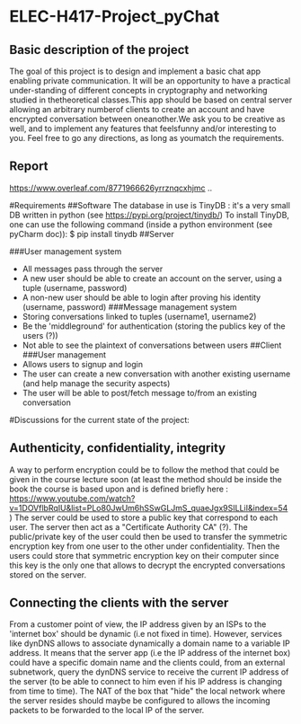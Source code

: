 

# ELEC-H417-Project_pyChat
## Basic description of the project
The goal of this project is to design and implement a basic chat app 
enabling private communication. It will be an opportunity to have a 
practical under-standing of different concepts in cryptography and 
networking studied in thetheoretical classes.This app should be based on
central server allowing an arbitrary numberof clients to create an account
and have encrypted conversation between oneanother.We ask you to be
creative as well, and to implement any features that feelsfunny and/or 
interesting to you. Feel free to go any directions, as long as youmatch 
the requirements.
## Report
https://www.overleaf.com/8771966626yrrznqcxhjmc
..

#Requirements
##Software
The database in use is TinyDB : it's a very small DB written in python (see https://pypi.org/project/tinydb/)
To install TinyDB, one can use the following command (inside a python environment (see pyCharm doc)):
$ pip install tinydb
##Server 

###User management system
- All messages pass through the server
- A new user should be able to create an account on the server, using a tuple (username, password)
- A non-new user should be able to login after proving his identity (username, password)
###Message management system
- Storing conversations linked to tuples (username1, username2)
- Be the 'middleground' for authentication (storing the publics key of the users (?))
- Not able to see the plaintext of conversations between users
##Client
###User management
- Allows users to signup and login
- The user can create a new conversation with another existing username (and help manage the security aspects)
- The user will be able to post/fetch message to/from an existing conversation

#Discussions for the current state of the project:
## Authenticity, confidentiality, integrity
A way to perform encryption could be to follow the method that could be given in the course lecture soon (at least the
method should be inside the book the course is based upon and is defined briefly here : 
https://www.youtube.com/watch?v=1DOVflbRqIU&list=PLo80JwUm6hSSwGLJmS_quaeJgx9SILLiI&index=54 )
The server could be used to store a public key that correspond to each user. The server then act as a "Certificate 
Authority CA" (?). The public/private key of the user could then be used to transfer the symmetric encryption key from 
one user to the other under confidentiality. Then the users could store that symmetric encryption key on their computer 
since this key is the only one that allows to decrypt the encrypted conversations stored on the server. 

## Connecting the clients with the server 
From a customer point of view, the IP address given by an ISPs to the 'internet box' should be dynamic (i.e not fixed in 
time). However, services like dynDNS allows to associate dynamically a domain name to a variable IP address. It means
that the server app (i.e the IP address of the internet box) could have a specific domain name and the clients could, 
from an external subnetwork, query the dynDNS service to receive the current IP address of the server (to be able 
to connect to him even if his IP address is changing from time to time). 
The NAT of the box that "hide" the local network where the server resides should maybe be configured to allows the 
incoming packets to be forwarded to the local IP of the server.

